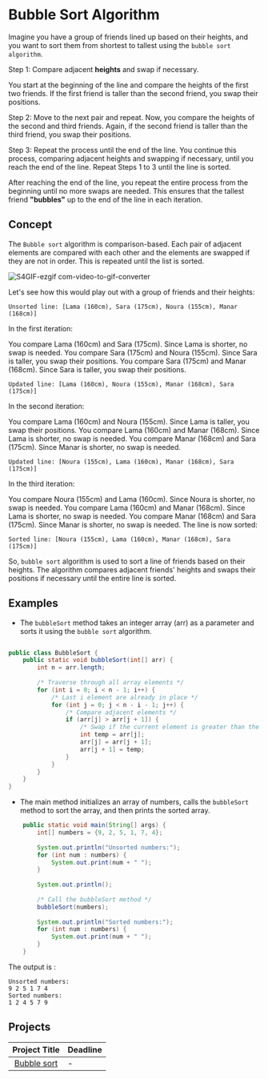 # Bubble Sort Algorithm

Imagine you have a group of friends lined up based on their heights, and you want to sort them from shortest to tallest using the `bubble sort algorithm`.

Step 1: Compare adjacent **heights** and swap if necessary.

You start at the beginning of the line and compare the heights of the first two friends. If the first friend is taller than the second friend, you swap their positions.

Step 2: Move to the next pair and repeat.
Now, you compare the heights of the second and third friends. Again, if the second friend is taller than the third friend, you swap their positions.

Step 3: Repeat the process until the end of the line.
You continue this process, comparing adjacent heights and swapping if necessary, until you reach the end of the line.
Repeat Steps 1 to 3 until the line is sorted.

After reaching the end of the line, you repeat the entire process from the beginning until no more swaps are needed. This ensures that the tallest friend **"bubbles"** up to the end of the line in each iteration.


## Concept

The `Bubble sort` algorithm is comparison-based. Each pair of adjacent elements are compared with each other and the elements are swapped if they are not in order. This is repeated until the list is sorted.


![S4GIF-ezgif com-video-to-gif-converter](https://github.com/SAFCSP-Team/data-structures-and-algorithms-bootcamp/assets/148945652/09c84453-6e78-4086-8676-d5152f73fcce)

Let's see how this would play out with a group of friends and their heights:

`Unsorted line: [Lama (160cm), Sara (175cm), Noura (155cm), Manar (168cm)]`

In the first iteration:

You compare Lama (160cm) and Sara (175cm). Since Lama is shorter, no swap is needed.
You compare Sara (175cm) and Noura (155cm). Since Sara is taller, you swap their positions.
You compare Sara (175cm) and Manar (168cm). Since Sara is taller, you swap their positions.

`Updated line: [Lama (160cm), Noura (155cm), Manar (168cm), Sara (175cm)]`

In the second iteration:

You compare Lama (160cm) and Noura (155cm). Since Lama is taller, you swap their positions.
You compare Lama (160cm) and Manar (168cm). Since Lama is shorter, no swap is needed.
You compare Manar (168cm) and Sara (175cm). Since Manar is shorter, no swap is needed.


`Updated line: [Noura (155cm), Lama (160cm), Manar (168cm), Sara (175cm)]`

In the third iteration:

You compare Noura (155cm) and Lama (160cm). Since Noura is shorter, no swap is needed.
You compare Lama (160cm) and Manar (168cm). Since Lama is shorter, no swap is needed.
You compare Manar (168cm) and Sara (175cm). Since Manar is shorter, no swap is needed.
The line is now sorted:

`Sorted line: [Noura (155cm), Lama (160cm), Manar (168cm), Sara (175cm)]`

So, `bubble sort` algorithm is used to sort a line of friends based on their heights. The algorithm compares adjacent friends' heights and swaps their positions if necessary until the entire line is sorted.

## Examples

* The `bubbleSort` method takes an integer array (arr) as a parameter and sorts it using the `bubble sort` algorithm. 
```java

public class BubbleSort {
    public static void bubbleSort(int[] arr) {
        int n = arr.length;
        
        /* Traverse through all array elements */
        for (int i = 0; i < n - 1; i++) {
            /* Last i element are already in place */
            for (int j = 0; j < n - i - 1; j++) {
                /* Compare adjacent elements */
                if (arr[j] > arr[j + 1]) {
                    /* Swap if the current element is greater than the next element */
                    int temp = arr[j];
                    arr[j] = arr[j + 1];
                    arr[j + 1] = temp;
                }
            }
        }
    }
}
```

* The main method initializes an array of numbers, calls the `bubbleSort` method to sort the array, and then prints the sorted array.

```java
    public static void main(String[] args) {
        int[] numbers = {9, 2, 5, 1, 7, 4};
        
        System.out.println("Unsorted numbers:");
        for (int num : numbers) {
            System.out.print(num + " ");
        }
        
        System.out.println();
        
        /* Call the bubbleSort method */
        bubbleSort(numbers);
        
        System.out.println("Sorted numbers:");
        for (int num : numbers) {
            System.out.print(num + " ");
        }
    }
```

The output is :
```
Unsorted numbers:
9 2 5 1 7 4 
Sorted numbers:
1 2 4 5 7 9 
```

## Projects
| Project Title | Deadline |
|:-----------:|:-------------|
| [Bubble sort](https://github.com/SAFCSP-Team/bubble-sort/tree/main) | - | 


